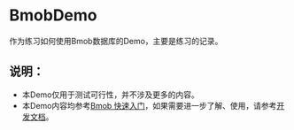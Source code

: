 # BmobDemo
作为练习如何使用Bmob数据库的Demo，主要是练习的记录。

## 说明：

* 本Demo仅用于测试可行性，并不涉及更多的内容。
* 本Demo内容均参考[Bmob 快速入门](http://docs.bmob.cn/data/Android/a_faststart/doc/index.html)，如果需要进一步了解、使用，请参考[开发文档](http://docs.bmob.cn/data/Android/b_developdoc/doc/index.html)。
